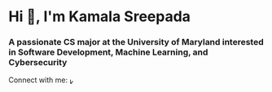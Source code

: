 <h1 align="left">Hi 👋, I'm Kamala Sreepada</h1>
<h3 align="left">A passionate CS major at the University of Maryland interested in Software Development, Machine Learning, and Cybersecurity</h3>

<p align="left">Connect with me:
<a href="https://linkedin.com/in/kamalasreepada" target="blank"><img align="center" src="https://raw.githubusercontent.com/rahuldkjain/github-profile-readme-generator/master/src/images/icons/Social/linked-in-alt.svg" alt="kamalasreepada" height="11" width="11" /></a>
</p>


<!--
**kamala-sreepada/Kamala-Sreepada** is a ✨ _special_ ✨ repository because its `README.md` (this file) appears on your GitHub profile.

Here are some ideas to get you started:

- 🔭 I’m currently working on ...
- 🌱 I’m currently learning ...
- 👯 I’m looking to collaborate on ...
- 🤔 I’m looking for help with ...
- 💬 Ask me about ...
- 📫 How to reach me: ...
- 😄 Pronouns: ...
- ⚡ Fun fact: ...
-->
